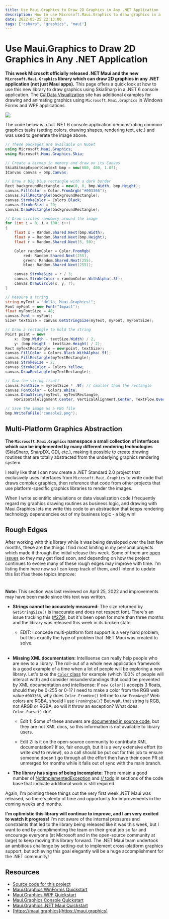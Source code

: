 ```yaml
---
title: Use Maui.Graphics to Draw 2D Graphics in Any .NET Application
description: How to use Microsoft.Maui.Graphics to draw graphics in a .NET console application and save the output as an image file using SkiaSharp
date: 2022-05-25 22:13:00
tags: ["csharp", "graphics", "maui"]
---
```


# Use Maui.Graphics to Draw 2D Graphics in Any .NET Application

**This week Microsoft officially released .NET Maui and the new `Microsoft.Maui.Graphics` library which can draw 2D graphics in any .NET application (not just Maui apps).** This page offers a quick look at how to use this new library to draw graphics using SkiaSharp in a .NET 6 console application. The [C# Data Visualization](https://swharden.com/csdv/) site has additional examples for drawing and animating graphics using `Microsoft.Maui.Graphics` in Windows Forms and WPF applications.

<img src="https://swharden.com/static/2022/05/25/maui-graphics-quickstart.png" class="mx-auto my-5 d-block shadow">

The code below is a full .NET 6 console application demonstrating common graphics tasks (setting colors, drawing shapes, rendering text, etc.) and was used to generate the image above.

```cs
// These packages are available on NuGet
using Microsoft.Maui.Graphics;
using Microsoft.Maui.Graphics.Skia;

// Create a bitmap in memory and draw on its Canvas
SkiaBitmapExportContext bmp = new(600, 400, 1.0f);
ICanvas canvas = bmp.Canvas;

// Draw a big blue rectangle with a dark border
Rect backgroundRectangle = new(0, 0, bmp.Width, bmp.Height);
canvas.FillColor = Color.FromArgb("#003366");
canvas.FillRectangle(backgroundRectangle);
canvas.StrokeColor = Colors.Black;
canvas.StrokeSize = 20;
canvas.DrawRectangle(backgroundRectangle);

// Draw circles randomly around the image
for (int i = 0; i < 100; i++)
{
    float x = Random.Shared.Next(bmp.Width);
    float y = Random.Shared.Next(bmp.Height);
    float r = Random.Shared.Next(5, 50);

    Color randomColor = Color.FromRgb(
        red: Random.Shared.Next(255),
        green: Random.Shared.Next(255),
        blue: Random.Shared.Next(255));

    canvas.StrokeSize = r / 3;
    canvas.StrokeColor = randomColor.WithAlpha(.3f);
    canvas.DrawCircle(x, y, r);
}

// Measure a string
string myText = "Hello, Maui.Graphics!";
Font myFont = new Font("Impact");
float myFontSize = 48;
canvas.Font = myFont;
SizeF textSize = canvas.GetStringSize(myText, myFont, myFontSize);

// Draw a rectangle to hold the string
Point point = new(
    x: (bmp.Width - textSize.Width) / 2,
    y: (bmp.Height - textSize.Height) / 2);
Rect myTextRectangle = new(point, textSize);
canvas.FillColor = Colors.Black.WithAlpha(.5f);
canvas.FillRectangle(myTextRectangle);
canvas.StrokeSize = 2;
canvas.StrokeColor = Colors.Yellow;
canvas.DrawRectangle(myTextRectangle);

// Daw the string itself
canvas.FontSize = myFontSize * .9f; // smaller than the rectangle
canvas.FontColor = Colors.White;
canvas.DrawString(myText, myTextRectangle, 
    HorizontalAlignment.Center, VerticalAlignment.Center, TextFlow.OverflowBounds);

// Save the image as a PNG file
bmp.WriteToFile("console2.png");
```

## Multi-Platform Graphics Abstraction

**The `Microsoft.Maui.Graphics` namespace a small collection of interfaces which can be implemented by many different rendering technologies** (SkiaSharp, SharpDX, GDI, etc.), making it possible to create drawing routines that are totally abstracted from the underlying graphics rendering system.

I really like that I can now create a .NET Standard 2.0 project that exclusively uses interfaces from `Microsoft.Maui.Graphics` to write code that draws complex graphics, then reference that code from other projects that use platform-specific graphics libraries to render the images.

When I write scientific simulations or data visualization code I frequently regard my graphics drawing routines as business logic, and drawing with Maui.Graphics lets me write this code to an abstraction that keeps rendering technology dependencies out of my business logic - a big win!

## Rough Edges

After working with this library while it was being developed over the last few months, these are the things I find most limiting in my personal projects which made it through the initial release this week. Some of them are [open issues](https://github.com/dotnet/Microsoft.Maui.Graphics/issues) so they may get fixed soon, and depending on how the project continues to evolve many of these rough edges may improve with time. I'm listing them here now so I can keep track of them, and I intend to update this list if/as these topics improve:

<svg xmlns="http://www.w3.org/2000/svg" style="display: none;">
  <symbol id="check-circle-fill" fill="currentColor" viewBox="0 0 16 16">
    <path d="M16 8A8 8 0 1 1 0 8a8 8 0 0 1 16 0zm-3.97-3.03a.75.75 0 0 0-1.08.022L7.477 9.417 5.384 7.323a.75.75 0 0 0-1.06 1.06L6.97 11.03a.75.75 0 0 0 1.079-.02l3.992-4.99a.75.75 0 0 0-.01-1.05z"/>
  </symbol>
  <symbol id="info-fill" fill="currentColor" viewBox="0 0 16 16">
    <path d="M8 16A8 8 0 1 0 8 0a8 8 0 0 0 0 16zm.93-9.412-1 4.705c-.07.34.029.533.304.533.194 0 .487-.07.686-.246l-.088.416c-.287.346-.92.598-1.465.598-.703 0-1.002-.422-.808-1.319l.738-3.468c.064-.293.006-.399-.287-.47l-.451-.081.082-.381 2.29-.287zM8 5.5a1 1 0 1 1 0-2 1 1 0 0 1 0 2z"/>
  </symbol>
  <symbol id="exclamation-triangle-fill" fill="currentColor" viewBox="0 0 16 16">
    <path d="M8.982 1.566a1.13 1.13 0 0 0-1.96 0L.165 13.233c-.457.778.091 1.767.98 1.767h13.713c.889 0 1.438-.99.98-1.767L8.982 1.566zM8 5c.535 0 .954.462.9.995l-.35 3.507a.552.552 0 0 1-1.1 0L7.1 5.995A.905.905 0 0 1 8 5zm.002 6a1 1 0 1 1 0 2 1 1 0 0 1 0-2z"/>
  </symbol>
</svg>

<div class="alert alert-primary d-flex align-items-center" role="alert">
  <svg class="bi flex-shrink-0 me-2" width="24" height="24" role="img" aria-label="Info:"><use xlink:href="https://swharden.com/static/2022/05/25/#info-fill"/></svg>
  <div>
    <strong>Note:</strong> This section was last reviewed on April 25, 2022 and improvements may have been made since this text was written.
  </div>
</div>

* **Strings cannot be accurately measured:** The size returned by `GetStringSize()` is inaccurate and does not respect font. There's an issue tracking this ([#279](https://github.com/dotnet/Microsoft.Maui.Graphics/issues/279)), but it's been open for more than three months and the library was released this week in its broken state.

  * EDIT: I concede multi-platform font support is a very hard problem, but this exactly the type of problem that .NET Maui was created to solve.<br><br>

* **Missing XML documentation:** Intellisense can really help people who are new to a library. The roll-out of a whole new application framework is a good example of a time when a lot of people will be exploring a new library. Let's take the [`Color` class](https://github.com/dotnet/Microsoft.Maui.Graphics/blob/main/src/Microsoft.Maui.Graphics/Color.cs) for example (which 100% of people will interact with) and consider misunderstandings that could be prevented by XML documentation and intellisense: If `new Color()` accepts 3 floats, should they be 0-255 or 0-1? I need to make a color from the RGB web value `#003366`, why does `Color.FromHex()` tell me to use `FromArgb`? Web colors are RGBA, should I use `FromRrgba()`? But wait, that string is RGB, not ARGB or RGBA, so will it throw an exception? What does `Color.Parse()` do?

  * Edit 1: Some of these answers are [documented in source code](https://github.com/dotnet/Microsoft.Maui.Graphics/blob/e15f2d552d851c28771e7fe092895e908395f8a4/src/Microsoft.Maui.Graphics/Color.cs#L574-L590), but they are not XML docs, so this information is not available to library users.

  * Edit 2: Is it on the open-source community to contribute XML documentation? If so, fair enough, but it is a very extensive effort (to write _and_ to review), so a call should be put out for this job to ensure someone doesn't go through all the effort then have their open PR sit unmerged for months while it falls out of sync with the main branch.

* **The library has signs of being incomplete:** There remain a good number of [NotImplementedException](https://github.com/dotnet/Microsoft.Maui.Graphics/search?q=NotImplementedException) and [// todo](https://github.com/dotnet/Microsoft.Maui.Graphics/search?q=todo) in sections of the code base that indicate additional work is still required.

Again, I'm pointing these things out the very first week .NET Maui was released, so there's plenty of time and opportunity for improvements in the coming weeks and months.

**I'm optimistic this library will continue to improve, and I am very excited to watch it progress!** I'm not aware of the internal pressures and constraints that led to the library being released like it was this week, but I want to end by complimenting the team on their great job so far and encourage everyone (at Microsoft and in the open-source community at large) to keep moving this library forward. The .NET Maui team undertook an ambitious challenge by setting-out to implement cross-platform graphics support, but achieving this goal elegantly will be a huge accomplishment for the .NET community!

## Resources
* [Source code for this project](https://github.com/swharden/Csharp-Data-Visualization/tree/main/projects/maui-graphics)
* [Maui.Graphics WinForms Quickstart](https://swharden.com/csdv/maui.graphics/quickstart-winforms/)
* [Maui.Graphics WPF Quickstart](https://swharden.com/csdv/maui.graphics/quickstart-wpf/)
* [Maui.Graphics Console Quickstart](https://swharden.com/csdv/maui.graphics/quickstart-console/)
* [Maui.Graphics .NET Maui Quickstart](https://swharden.com/csdv/maui.graphics/quickstart-maui/)
* [https://maui.graphics](https://maui.graphics)